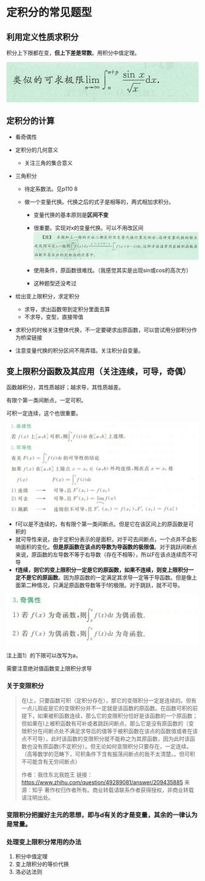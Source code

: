 # 定积分的常见题型

## 利用定义性质求积分

积分上下限都在变，**但上下差是常数**。用积分中值定理。

![image-20220929173213483](https://raw.githubusercontent.com/Alemdx/pic-bed/master/math3/image-20220929173213483.png)

## 定积分的计算

+ 看奇偶性

+ 定积分的几何意义

  + 关注三角的集合意义

+ 三角积分

  + 待定系数法。见p110 8

  + 做一个变量代换。代换之后的式子是相等的，两式相加求积分。

    + 变量代换的基本原则是**区间不变**
    + 很重要。实现对x的变量代换。可以不用改区间![image-20220929181241504](https://raw.githubusercontent.com/Alemdx/pic-bed/master/math3/image-20220929181241504.png)

    + 使用条件，原函数很难找。（我感觉其实是出现sin或cos的高次方）
    + 这种题型还没考过

+ 给出变上限积分，求定积分

  + 求导，求出函数带到定积分里面去算
  + 不求导，变型，直接带值

+ 求积分的时候关注整体代换，不一定要硬求出原函数，可以尝试用分部积分作为桥梁链接

+ 注意变量代换的积分区间不用弄错。关注积分自变量。

## 变上限积分函数及其应用（关注连续，可导，奇偶）

函数越积分，其性质越好；越求导，其性质越差。

有限个第一类间断点，一定可积。

可积一定连续，这个也很重要。

![image-20220929214657097](https://raw.githubusercontent.com/Alemdx/pic-bed/master/math3/image-20220929214657097.png)

+ f可以是不连续的，有有限个第一类间断点。但是它在该区间上的原函数是可积的
+ 就可导性来说，由于定积分表示的是面积，对于可去间断点，一个点并不会影响面积的变化。**但是原函数在该点的导数为导函数的极限值**。对于跳跃间断点来说，原函数的左导数不等于右导数（存在不相等），所以F在该点连续而不可导
+ **f连续，则它的变上限积分一定是它的原函数，如果不连续，则变上限积分一定不是它的原函数**。因为原函数的一定满足其求导一定等于导函数。但是像上面第二种情况，只满足原函数导数等于f的极限。对于跳跃，就不可导。

![image-20220929215901989](https://raw.githubusercontent.com/Alemdx/pic-bed/master/math3/image-20220929215901989.png)

注上面1）的下限可以改写为a，

需要注意绝对值函数变上限积分求导

 

### 关于变限积分

> 在I上，只要函数可积（定积分存在），那它的变限积分一定是连续的。但有一点儿瑕疵是它的变限积分并不一定就是该函数的原函数。在函数可积的前提下，如果被积函数连续，那么它的变限积分恰好是该函数的一个原函数；但如果在I上被积函数有可补或者跳跃间断点，那么它是没有原函数的（变限积分在间断点处不满足求导后的值等于被积函数在该点的函数值或者在该点不可导），此时该函数的变限积分就不能称之为其原函数，因为此时该函数也没有原函数(不定积分）。但无论如何变限积分只要存在，一定连续。（高等数学的范畴下，可积条件下含有振荡间断点的我不太清楚。。但可积不可能含有无穷间断点）
>
> 
>
> 作者：我住东北我姓王
> 链接：https://www.zhihu.com/question/49289081/answer/209435885
> 来源：知乎
> 著作权归作者所有。商业转载请联系作者获得授权，非商业转载请注明出处。



### 变限积分把握好主元的思想，即与d有关的才是变量，其余的一律认为是常量。



### 处理变上限积分常用的办法

1. 积分中值定理
2. 变上限积分的等价代换
3. 洛必达法则